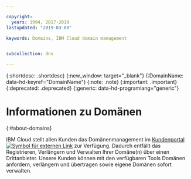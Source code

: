 ```yaml
---

copyright:
  years: 1994, 2017-2019
lastupdated: "2019-03-08"

keywords: Domains, IBM Cloud domain management


subcollection: dns

---
```



{:shortdesc: .shortdesc}
{:new_window: target="_blank"}
{:DomainName: data-hd-keyref="DomainName"}
{:note: .note}
{:important: .important}
{:deprecated: .deprecated}
{:generic: data-hd-programlang="generic"}

# Informationen zu Domänen
{:#about-domains}

IBM Cloud stellt allen Kunden das Domänenmanagement im [Kundenportal ![Symbol für externen Link](../../icons/launch-glyph.svg "Symbol für externen Link")](https://{DomainName}/) zur Verfügung. Dadurch entfällt das Registrieren, Verlängern und Verwalten Ihrer Domäne(n) über einen Drittanbieter. Unsere Kunden können mit den verfügbaren Tools Domänen anfordern, verlängern und übertragen sowie eigene Domänen sofort verwalten.

